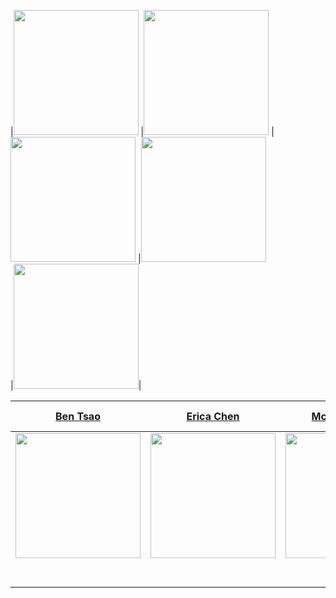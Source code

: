 


|[<img src="https://avatars2.githubusercontent.com/u/16598376?s=400&v=4" width = "200" />](https://github.com/cbtsao47) 
|[<img src="https://avatars0.githubusercontent.com/u/47537927?s=400&v=4" width = "200" />](https://github.com/erica-y-chen)   |[<img src="https://avatars3.githubusercontent.com/u/29221284?s=400&v=4" width = "200" />](https://github.com/mckaywrigley45) |[<img src="https://avatars2.githubusercontent.com/u/16605573?s=460&v=4" width = "200" />](https://github.com/chubbard022)  
|[<img src="https://avatars2.githubusercontent.com/u/45549491?s=400&v=4" width="200"/>](https://github.com/thirdeyeclub)|





|                                      [Ben Tsao](https://github.com/cbtsao47)                                     |                                           [Erica Chen](https://github.com/erica-y-chen)                                             |                                          [Mckay Wrigley](https://github.com/mckaywrigley45)                                              |                                      [Curtis Hubbard](https://github.com/chubbard022)                                         |     [Taylor Blount](https://github.com/thirdeyeclub)    |
| :-----------------------------------------------------------------------------------------------------------------------: | :--------------------------------------------------------------------------------------------------------------------------------------: | :---------------------------------------------------------------------------------------------------------------------------------------: | :----------------------------------------------------------------------------------------------------------------------------: | :---: |
|  [<img src="https://avatars2.githubusercontent.com/u/16598376?s=400&v=4" width = "200" />](github.com/cbtsao47)  |          [<img src="https://avatars0.githubusercontent.com/u/47537927?s=400&v=4" width = "200" />](https://github.com/AAsriyan)          |              [<img src="https://avatars3.githubusercontent.com/u/29221284?s=400&v=4" width = "200" />](https://github.com/)               |  [<img src="https://avatars2.githubusercontent.com/u/16605573?s=460&v=4" width = "200" />](https://github.com/mikaelacurrier)  |
|                  [<img src="https://github.com/favicon.ico" width="15"> ](https://github.com/erin-koen)                   |                          [<img src="https://github.com/favicon.ico" width="15"> ](https://github.com/AAsriyan)                           |                        [<img src="https://github.com/favicon.ico" width="15"> ](https://github.com/mikaelacurrier)                        |                   [<img src="https://github.com/favicon.ico" width="15"> ](https://github.com/shaunmcarmody)                   |
| [ <img src="https://static.licdn.com/sc/h/al2o9zrvru7aqj8e1x2rzsrca" width="15"> ](https://www.linkedin.com/in/erinkoen/) | [ <img src="https://static.licdn.com/sc/h/al2o9zrvru7aqj8e1x2rzsrca" width="15"> ](https://www.linkedin.com/in/arshak-asriyan-097012a0/) | [ <img src="https://static.licdn.com/sc/h/al2o9zrvru7aqj8e1x2rzsrca" width="15"> ](https://www.linkedin.com/in/mikaela-currier-473a2b179) | [ <img src="https://static.licdn.com/sc/h/al2o9zrvru7aqj8e1x2rzsrca" width="15"> ](https://www.linkedin.com/in/shaunmcarmody/) |
